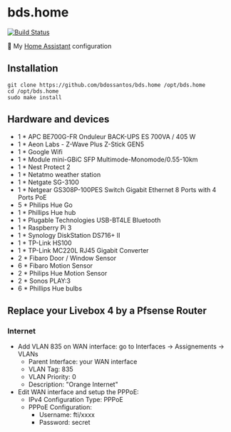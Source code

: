 # bds.home

[![Build Status](https://travis-ci.org/bdossantos/bds.home.svg?branch=feat%2Fhome-assistant)](https://travis-ci.org/bdossantos/bds.home)

🏡 My [Home Assistant](https://www.home-assistant.io/) configuration

## Installation

```
git clone https://github.com/bdossantos/bds.home /opt/bds.home
cd /opt/bds.home
sudo make install
```

## Hardware and devices

* 1 * APC BE700G-FR Onduleur BACK-UPS ES 700VA / 405 W
* 1 * Aeon Labs - Z-Wave Plus Z-Stick GEN5
* 1 * Google Wifi
* 1 * Module mini-GBiC SFP Multimode-Monomode/0.55-10km
* 1 * Nest Protect 2
* 1 * Netatmo weather station
* 1 * Netgate SG-3100
* 1 * Netgear GS308P-100PES Switch Gigabit Ethernet 8 Ports with 4 Ports PoE
* 5 * Philips Hue Go
* 1 * Phillips Hue hub
* 1 * Plugable Technologies USB-BT4LE Bluetooth
* 1 * Raspberry Pi 3
* 1 * Synology DiskStation DS716+ II
* 1 * TP-Link HS100
* 1 * TP-Link MC220L RJ45 Gigabit Converter
* 2 * Fibaro Door / Window Sensor
* 6 * Fibaro Motion Sensor
* 2 * Philips Hue Motion Sensor
* 2 * Sonos PLAY:3
* 6 * Phillips Hue bulbs

## Replace your Livebox 4 by a Pfsense Router

### Internet

* Add VLAN 835 on WAN interface: go to Interfaces -> Assignements -> VLANs
  * Parent Interface: your WAN interface
  * VLAN Tag: 835
  * VLAN Priority: 0
  * Description:  "Orange Internet"
* Edit WAN interface and setup the PPPoE:
  * IPv4 Configuration Type: PPPoE
  * PPPoE Configuration:
    * Username: fti/xxxx
    * Password: secret
